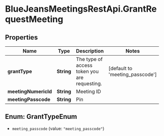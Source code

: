 # BlueJeansMeetingsRestApi.GrantRequestMeeting

## Properties
Name | Type | Description | Notes
------------ | ------------- | ------------- | -------------
**grantType** | **String** | The type of access token you are requesting. | [default to &#39;meeting_passcode&#39;]
**meetingNumericId** | **String** | Meeting ID | 
**meetingPasscode** | **String** | Pin | 


<a name="GrantTypeEnum"></a>
## Enum: GrantTypeEnum


* `meeting_passcode` (value: `"meeting_passcode"`)




